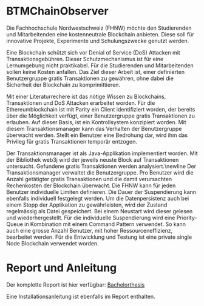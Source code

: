 # BTMChainObserver

Die Fachhochschule Nordwestschweiz (FHNW) möchte den Studierenden und Mitarbeitenden eine kostenneutrale Blockchain anbieten. Diese soll für innovative Projekte, Experimente und Schulungszwecke genutzt werden.

Eine Blockchain schützt sich vor Denial of Service (DoS) Attacken mit Transaktionsgebühren. Dieser Schutzmechanismus ist für eine Lernumgebung nicht praktikabel. Für die Studierenden und Mitarbeitenden sollen keine Kosten anfallen. Das Ziel dieser Arbeit ist, einer definierten Benutzergruppe gratis Transaktionen zu gewähren, ohne dabei die Sicherheit der Blockchain zu komprimittieren.

Mit einer Literaturrechere ist das nötige Wissen zu Blockchains, Transaktionen und DoS Attacken erarbeitet worden. Für die Ethereumblockchain ist mit Parity ein Client identifiziert worden, der bereits über die Möglichkeit verfügt, einer Benutzergruppe gratis Transaktionen zu erlauben. Auf dieser Basis, ist ein Kontrollsystem konzipiert worden. Mit diesem Transaktionsmanager kann das Verhalten der Benutzergruppe überwacht werden. Stellt ein Benutzer eine Bedrohung dar, wird ihm das Privileg für gratis Transaktionen temporär entzogen.

Der Transaktionsmanager ist als Java-Applikation implementiert worden. Mit der Bibliothek web3j wird der jeweils neuste Block auf Transaktionen untersucht. Gefundene gratis Transaktionen werden analysiert.\newline Der Transaktionsmanager verwaltet die Benutzergruppe. Pro Benutzer wird die Anzahl getätigter gratis Transaktionen und die damit verursachten Rechenkosten der Blockchain überwacht. Die FHNW kann für jeden Benutzer individuelle Limiten definieren. Die Dauer der Suspendierung kann ebenfalls individuell festgelegt werden. Um die Datenpersistenz auch bei einem Stopp der Applikation zu gewährleisten, wird der Zustand regelmässig als Datei gespeichert. Bei einem Neustart wird dieser gelesen und wiederhergestellt.
Für die individuelle Suspendierung wird eine Priority-Queue in Kombination mit einem Command Pattern verwendet. So kann auch eine grosse Anzahl Benutzer, mit hoher Ressourceneffizienz, bearbeitet werden. Für die Entwicklung und Testung ist eine private single Node Blockchain verwendet worden.

# Report und Anleitung 

Der komplette Report ist hier verfügbar: [Bachelorthesis](https://github.com/Geryones/BlockChain_TransactionManager/blob/master/Report/out/Report.pdf)

Eine Installationsanleitung ist ebenfalls im Report enthalten.